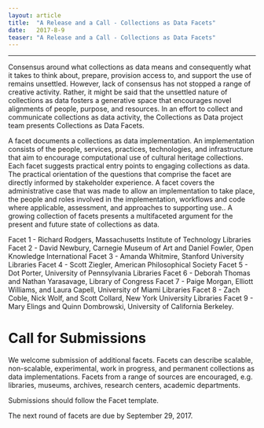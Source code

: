 ```yaml
---
layout: article
title:  "A Release and a Call - Collections as Data Facets"
date:   2017-8-9 
teaser: "A Release and a Call - Collections as Data Facets"
---
```

---

Consensus around what collections as data means and consequently what it takes to think about, prepare, provision access to, and support the use of remains unsettled. However, lack of consensus has not stopped a range of creative activity. Rather, it might be said that the unsettled nature of collections as data fosters a generative space that encourages novel alignments of people, purpose, and resources. In an effort to collect and communicate collections as data activity, the Collections as Data project team presents Collections as Data Facets.

A facet documents a collections as data implementation. An implementation consists of the people, services, practices, technologies, and infrastructure that aim to encourage computational use of cultural heritage collections. Each facet suggests practical entry points to engaging collections as data. The practical orientation of the questions that comprise the facet are directly informed by stakeholder experience. A facet covers the administrative case that was made to allow an implementation to take place, the people and roles involved in the implementation, workflows and code where applicable, assessment, and approaches to supporting use.. A growing collection of facets presents a multifaceted argument for the present and future state of collections as data. 

Facet 1 - Richard Rodgers, Massachusetts Institute of Technology Libraries 
Facet 2 - David Newbury, Carnegie Museum of Art and Daniel Fowler, Open Knowledge International
Facet 3 - Amanda Whitmire, Stanford University Libraries 
Facet 4 - Scott Ziegler, American Philosophical Society 
Facet 5 - Dot Porter, University of Pennsylvania Libraries
Facet 6 - Deborah Thomas and Nathan Yarasavage, Library of Congress
Facet 7 - Paige Morgan, Elliott Williams, and Laura Capell, University of Miami Libraries
Facet 8 - Zach Coble, Nick Wolf, and Scott Collard, New York University Libraries
Facet 9 - Mary Elings and Quinn Dombrowski, University of California Berkeley. 

# Call for Submissions

We welcome submission of additional facets. Facets can describe scalable, non-scalable, experimental, work in progress, and permanent collections as data implementations. Facets from a range of sources are encouraged, e.g. libraries, museums, archives, research centers, academic departments. 

Submissions should follow the Facet template. 

The next round of facets are due by September 29, 2017. 
